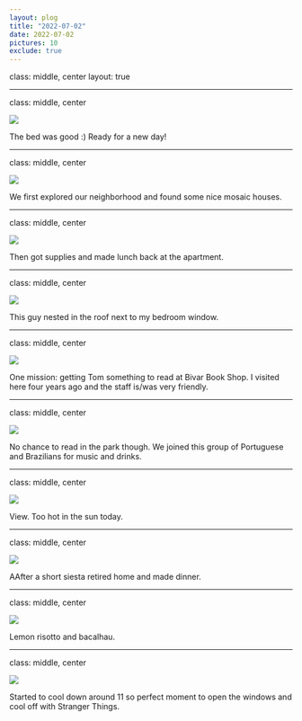 ```yaml
---
layout: plog
title: "2022-07-02"
date: 2022-07-02
pictures: 10
exclude: true
---
```


class: middle, center
layout: true

---

class: middle, center

<img class="plog-picture" src="{{ site.baseurl }}/img/plog/2022-07-02/01.jpg" />

The bed was good :) Ready for a new day!

---

class: middle, center

<img class="plog-picture" src="{{ site.baseurl }}/img/plog/2022-07-02/02.jpg" />

We first explored our neighborhood and found some nice mosaic houses.

---

class: middle, center

<img class="plog-picture" src="{{ site.baseurl }}/img/plog/2022-07-02/03.jpg" />

Then got supplies and made lunch back at the apartment.

---

class: middle, center

<img class="plog-picture" src="{{ site.baseurl }}/img/plog/2022-07-02/04.jpg" />

This guy nested in the roof next to my bedroom window.

---

class: middle, center

<img class="plog-picture" src="{{ site.baseurl }}/img/plog/2022-07-02/05.jpg" />

One mission: getting Tom something to read at Bivar Book Shop. I visited here four years ago and the staff is/was very friendly.

---

class: middle, center

<img class="plog-picture" src="{{ site.baseurl }}/img/plog/2022-07-02/06.jpg" />

No chance to read in the park though. We joined this group of Portuguese and Brazilians for music and drinks.

---

class: middle, center

<img class="plog-picture" src="{{ site.baseurl }}/img/plog/2022-07-02/07.jpg" />

View. Too hot in the sun today.

---

class: middle, center

<img class="plog-picture" src="{{ site.baseurl }}/img/plog/2022-07-02/08.jpg" />

AAfter a short siesta retired home and made dinner.

---

class: middle, center

<img class="plog-picture" src="{{ site.baseurl }}/img/plog/2022-07-02/09.jpg" />

Lemon risotto and bacalhau.

---

class: middle, center

<img class="plog-picture" src="{{ site.baseurl }}/img/plog/2022-07-02/10.jpg" />

Started to cool down around 11 so perfect moment to open the windows and cool off with Stranger Things.

